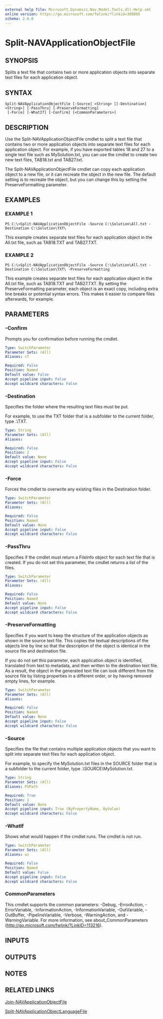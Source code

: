 ```yaml
---
external help file: Microsoft.Dynamics.Nav.Model.Tools.dll-Help.xml
online version: https://go.microsoft.com/fwlink/?linkid=398885
schema: 2.0.0
---
```


# Split-NAVApplicationObjectFile

## SYNOPSIS
Splits a text file that contains two or more application objects into separate text files for each application object.

## SYNTAX

```
Split-NAVApplicationObjectFile [-Source] <String> [[-Destination] <String>] [-PassThru] [-PreserveFormatting]
 [-Force] [-WhatIf] [-Confirm] [<CommonParameters>]
```

## DESCRIPTION
Use the Split-NAVApplicationObjectFile cmdlet to split a text file that contains two or more application objects into separate text files for each application object.
For example, if you have exported tables 18 and 27 to a single text file such as MySolution.txt, you can use the cmdlet to create two new text files, TAB18.txt and TAB27.txt.

The Split-NAVApplicationObjectFile cmdlet can copy each application object to a new file, or it can recreate the object in the new file.
The default setting is to recreate the object, but you can change this by setting the PreserveFormatting parameter.

## EXAMPLES

### EXAMPLE 1
```
PS C:\>Split-NAVApplicationObjectFile -Source C:\Solution\All.txt -Destination C:\Solution\TXT\
```

This example creates separate text files for each application object in the All.txt file, such as TAB18.TXT and TAB27.TXT.

### EXAMPLE 2
```
PS C:\>Split-NAVApplicationObjectFile -Source C:\Solution\All.txt -Destination C:\Solution\TXT\ -PreserveFormatting
```

This example creates separate text files for each application object in the All.txt file, such as TAB18.TXT and TAB27.TXT.
By setting the PreserveFormatting parameter, each object is an exact copy, including extra line breaks or potential syntax errors.
This makes it easier to compare files afterwards, for example.

## PARAMETERS

### -Confirm
Prompts you for confirmation before running the cmdlet.

```yaml
Type: SwitchParameter
Parameter Sets: (All)
Aliases: cf

Required: False
Position: Named
Default value: False
Accept pipeline input: False
Accept wildcard characters: False
```

### -Destination
Specifies the folder where the resulting text files must be put.

For example, to use the TXT folder that is a subfolder to the current folder, type .\TXT\.

```yaml
Type: String
Parameter Sets: (All)
Aliases: 

Required: False
Position: 2
Default value: None
Accept pipeline input: False
Accept wildcard characters: False
```

### -Force
Forces the cmdlet to overwrite any existing files in the Destination folder.

```yaml
Type: SwitchParameter
Parameter Sets: (All)
Aliases: 

Required: False
Position: Named
Default value: None
Accept pipeline input: False
Accept wildcard characters: False
```

### -PassThru
Specifies if the cmdlet must return a FileInfo object for each text file that is created.
If you do not set this parameter, the cmdlet returns a list of the files.

```yaml
Type: SwitchParameter
Parameter Sets: (All)
Aliases: 

Required: False
Position: Named
Default value: None
Accept pipeline input: False
Accept wildcard characters: False
```

### -PreserveFormatting
Specifies if you want to keep the structure of the application objects as shown in the source text file.
This copies the textual descriptions of the objects line by line so that the description of the object is identical in the source file and destination file.

If you do not set this parameter, each application object is identified, translated from text to metadata, and then written to the destination text file.
As a result, the object in the generated text file can look different from the source file by listing properties in a different order, or by having removed empty lines, for example.

```yaml
Type: SwitchParameter
Parameter Sets: (All)
Aliases: 

Required: False
Position: Named
Default value: None
Accept pipeline input: False
Accept wildcard characters: False
```

### -Source
Specifies the file that contains multiple application objects that you want to split into separate text files for each application object.

For example, to specify the MySolution.txt files in the SOURCE folder that is a subfolder to the current folder, type .\SOURCE\MySolution.txt.

```yaml
Type: String
Parameter Sets: (All)
Aliases: PSPath

Required: True
Position: 1
Default value: None
Accept pipeline input: True (ByPropertyName, ByValue)
Accept wildcard characters: False
```

### -WhatIf
Shows what would happen if the cmdlet runs.
The cmdlet is not run.

```yaml
Type: SwitchParameter
Parameter Sets: (All)
Aliases: wi

Required: False
Position: Named
Default value: False
Accept pipeline input: False
Accept wildcard characters: False
```

### CommonParameters
This cmdlet supports the common parameters: -Debug, -ErrorAction, -ErrorVariable, -InformationAction, -InformationVariable, -OutVariable, -OutBuffer, -PipelineVariable, -Verbose, -WarningAction, and -WarningVariable. For more information, see about_CommonParameters (http://go.microsoft.com/fwlink/?LinkID=113216).

## INPUTS

## OUTPUTS

## NOTES

## RELATED LINKS

[Join-NAVApplicationObjectFile](Join-NAVApplicationObjectFile.md)

[Split-NAVApplicationObjectLanguageFile](Split-NAVApplicationObjectLanguageFile.md)
